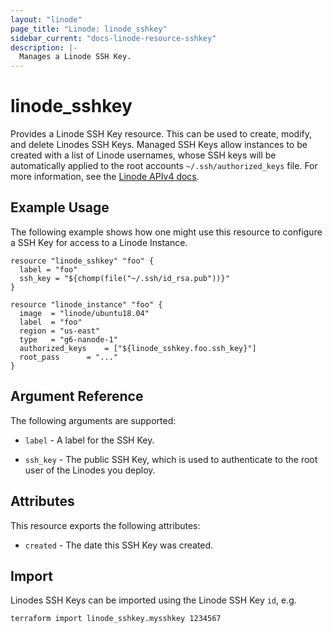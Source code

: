 ```yaml
---
layout: "linode"
page_title: "Linode: linode_sshkey"
sidebar_current: "docs-linode-resource-sshkey"
description: |-
  Manages a Linode SSH Key.
---
```


# linode\_sshkey

Provides a Linode SSH Key resource.  This can be used to create, modify, and delete Linodes SSH Keys.  Managed SSH Keys allow instances to be created with a list of Linode usernames, whose SSH keys will be automatically applied to the root accounts `~/.ssh/authorized_keys` file.
For more information, see the [Linode APIv4 docs](https://developers.linode.com/api/v4#operation/getSSHKeys).

## Example Usage

The following example shows how one might use this resource to configure a SSH Key for access to a Linode Instance.

```hcl
resource "linode_sshkey" "foo" {
  label = "foo"
  ssh_key = "${chomp(file("~/.ssh/id_rsa.pub"))}"
}

resource "linode_instance" "foo" {
  image  = "linode/ubuntu18.04"
  label  = "foo"
  region = "us-east"
  type   = "g6-nanode-1"
  authorized_keys    = ["${linode_sshkey.foo.ssh_key}"]
  root_pass      = "..."
}
```

## Argument Reference

The following arguments are supported:

* `label` - A label for the SSH Key.

* `ssh_key` - The public SSH Key, which is used to authenticate to the root user of the Linodes you deploy.


## Attributes

This resource exports the following attributes:

* `created` - The date this SSH Key was created.

## Import

Linodes SSH Keys can be imported using the Linode SSH Key `id`, e.g.

```sh
terraform import linode_sshkey.mysshkey 1234567
```
